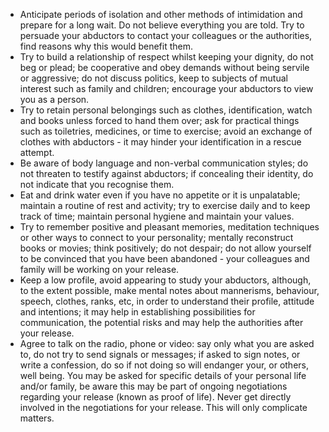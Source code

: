 [Title]: # (Confinement)
[Difficulty]: # (Advanced)
[Order]: # (3)

*   Anticipate periods of isolation and other methods of intimidation and prepare for a long wait. Do not believe everything you are told. Try to persuade your abductors to contact your colleagues or the authorities, find reasons why this would benefit them.
*   Try to build a relationship of respect whilst keeping your dignity, do not beg or plead; be cooperative and obey demands without being servile or aggressive; do not discuss politics, keep to subjects of mutual interest such as family and children; encourage your abductors to view you as a person.
*   Try to retain personal belongings such as clothes, identification, watch and books unless forced to hand them over; ask for practical things such as toiletries, medicines, or time to exercise; avoid an exchange of clothes with abductors - it may hinder your identification in a rescue attempt.
*   Be aware of body language and non-verbal communication styles; do not threaten to testify against abductors; if concealing their identity, do not indicate that you recognise them.
*   Eat and drink water even if you have no appetite or it is unpalatable; maintain a routine of rest and activity; try to exercise daily and to keep track of time; maintain personal hygiene and maintain your values.
*   Try to remember positive and pleasant memories, meditation techniques or other ways to connect to your personality; mentally reconstruct books or movies; think positively; do not despair; do not allow yourself to be convinced that you have been abandoned - your colleagues and family will be working on your release.
*   Keep a low profile, avoid appearing to study your abductors, although, to the extent possible, make mental notes about mannerisms, behaviour, speech, clothes, ranks, etc, in order to understand their profile, attitude and intentions; it may help in establishing possibilities for communication, the potential risks and may help the authorities after your release.
*   Agree to talk on the radio, phone or video: say only what you are asked to, do not try to send signals or messages; if asked to sign notes, or write a confession, do so if not doing so will endanger your, or others, well being. You may be asked for specific details of your personal life and/or family, be aware this may be part of ongoing negotiations regarding your release (known as proof of life). Never get directly involved in the negotiations for your release. This will only complicate matters.